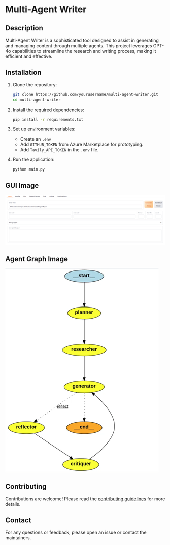 # Multi-Agent Writer

## Description
Multi-Agent Writer is a sophisticated tool designed to assist in generating and managing content through multiple agents. This project leverages GPT-4o capabilities to streamline the research and writing process, making it efficient and effective.

## Installation

1. Clone the repository:
    ```bash
    git clone https://github.com/yourusername/multi-agent-writer.git
    cd multi-agent-writer
    ```

2. Install the required dependencies:
    ```bash
    pip install -r requirements.txt
    ```

3. Set up environment variables:
    - Create an `.env` 
    - Add `GITHUB_TOKEN` from Azure Marketplace for prototyping.
    - Add `Tavily_API_TOKEN` in the `.env` file.

4. Run the application:
    ```bash
    python main.py
    ```

## GUI Image
![GUI Image](resources/img/GUI.png)

## Agent Graph Image
![Agent Graph Image](resources/img/MULTIAGENTGRAPH.png)

<!-- ## License
This project is licensed under the MIT License. -->

## Contributing
Contributions are welcome! Please read the [contributing guidelines](CONTRIBUTING.md) for more details.

## Contact
For any questions or feedback, please open an issue or contact the maintainers.
